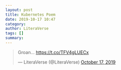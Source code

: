 ```yaml
---
layout: post
title: Kubernetes Poem
date: 2019-10-17 10:47
category:
author: LiteraVerse
tags: []
summary:
---
```


<blockquote class="twitter-tweet" data-partner="tweetdeck"><p lang="en" dir="ltr">Groan... <a href="https://t.co/TFV4gLUECx">https://t.co/TFV4gLUECx</a></p>&mdash; LiteraVerse (@LiteraVerse) <a href="https://twitter.com/LiteraVerse/status/1184661907900260352?ref_src=twsrc%5Etfw">October 17, 2019</a></blockquote>
<script async src="https://platform.twitter.com/widgets.js" charset="utf-8"></script>